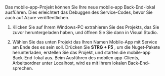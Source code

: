 

Das mobile-app-Projekt können Sie Ihre neue mobile-app Back-End-lokal ausführen. Dies erleichtert das Debuggen des Service-Codes, bevor Sie auch auf Azure veröffentlichen.

1. Klicken Sie auf Ihrem Windows-PC extrahieren Sie des Projekts, das Sie zuvor heruntergeladen haben, und öffnen Sie Sie dann in Visual Studio.

2. Wählen Sie das unten Projekt das Ihren Namen Mobile-App mit Service am Ende des es sein soll. Drücken Sie **STRG + F5** , um die Nuget-Pakete herunterladen, erstellen Sie das Projekt, und starten die mobile-app Back-End-lokal aus. Beim Ausführen des mobilen app-Clients, Arbeitsordner unter Localhost, wird es mit Ihrem lokalen Back-End-sprechen. 
